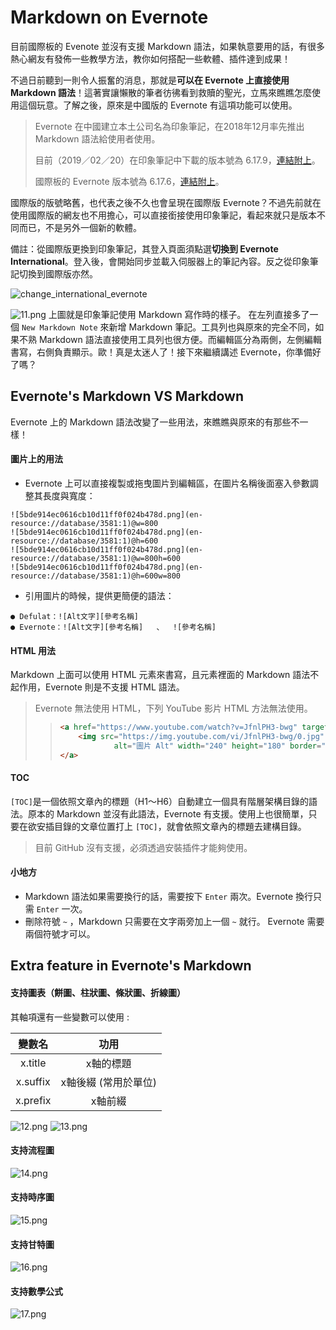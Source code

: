# Markdown on Evernote
目前國際板的 Evenote 並沒有支援 Markdown 語法，如果執意要用的話，有很多熱心網友有發佈一些教學方法，教你如何搭配一些軟體、插件達到成果！

不過日前聽到一則令人振奮的消息，那就是**可以在 Evernote 上直接使用 Markdown 語法**！這著實讓懶散的筆者彷彿看到救贖的聖光，立馬來瞧瞧怎麼使用這個玩意。了解之後，原來是中國版的 Evernote 有這項功能可以使用。

> Evernote 在中國建立本土公司名為印象筆記，在2018年12月率先推出 Markdown 語法給使用者使用。
>
> 目前（2019／02／20）在印象筆記中下載的版本號為 6.17.9，[連結附上](https://www.yinxiang.com/download/?offer=www_menu "印象筆記")。
>
> 國際板的 Evernote 版本號為 6.17.6，[連結附上](https://evernote.com/download "國際版 Evernote")。

國際版的版號略舊，也代表之後不久也會呈現在國際版 Evernote？不過先前就在使用國際版的網友也不用擔心，可以直接銜接使用印象筆記，看起來就只是版本不同而已，不是另外一個新的軟體。

備註：從國際版更換到印象筆記，其登入頁面須點選**切換到 Evernote International**。登入後，會開始同步並載入伺服器上的筆記內容。反之從印象筆記切換到國際版亦然。

![change_international_evernote](/5_Other/Markdown/Image/change_international_evernote.png "change_international_evernote")

![11.png](/5_Other/Markdown/Image/11.png "11.png")
上圖就是印象筆記使用 Markdown 寫作時的樣子。 在左列直接多了一個 `New Markdown Note` 來新增 Markdown 筆記。工具列也與原來的完全不同，如果不熟 Markdown 語法直接使用工具列也很方便。而編輯區分為兩側，左側編輯書寫，右側負責顯示。歐！真是太迷人了！接下來繼續講述 Evernote，你準備好了嗎？

## Evernote's Markdown VS Markdown
Evernote 上的 Markdown 語法改變了一些用法，來瞧瞧與原來的有那些不一樣！

#### 圖片上的用法
* Evernote 上可以直接複製或拖曳圖片到編輯區，在圖片名稱後面塞入參數調整其長度與寬度：
```
![5bde914ec0616cb10d11ff0f024b478d.png](en-resource://database/3581:1)@w=800
![5bde914ec0616cb10d11ff0f024b478d.png](en-resource://database/3581:1)@h=600
![5bde914ec0616cb10d11ff0f024b478d.png](en-resource://database/3581:1)@w=800h=600
![5bde914ec0616cb10d11ff0f024b478d.png](en-resource://database/3581:1)@h=600w=800
```
* 引用圖片的時候，提供更簡便的語法：
```
● Defulat：![Alt文字][參考名稱]
● Evernote：![Alt文字][參考名稱]   、  ![參考名稱]
```

#### HTML 用法
Markdown 上面可以使用 HTML 元素來書寫，且元素裡面的 Markdown 語法不起作用，Evernote 則是不支援 HTML 語法。

> Evernote 無法使用 HTML，下列 YouTube 影片 HTML 方法無法使用。
> > ```html
> > <a href="https://www.youtube.com/watch?v=JfnlPH3-bwg" target="_blank">
> >     <img src="https://img.youtube.com/vi/JfnlPH3-bwg/0.jpg"
> >             alt="圖片 Alt" width="240" height="180" border="10" />
> > </a>
> > ```

#### TOC
`[TOC]`是一個依照文章內的標題（H1～H6）自動建立一個具有階層架構目錄的語法。原本的 Markdown 並沒有此語法，Evernote 有支援。使用上也很簡單，只要在欲安插目錄的文章位置打上 `[TOC]`，就會依照文章內的標題去建構目錄。
> 目前 GitHub 沒有支援，必須透過安裝插件才能夠使用。

#### 小地方
* Markdown 語法如果需要換行的話，需要按下 `Enter` 兩次。Evernote 換行只需 `Enter` 一次。
* 刪除符號 `~` ，Markdown 只需要在文字兩旁加上一個 `~` 就行。 Evernote 需要兩個符號才可以。

## Extra feature in Evernote's Markdown
#### 支持圖表（餅圖、柱狀圖、條狀圖、折線圖）
其軸項還有一些變數可以使用 : 

變數名  | 功用
 :-:      | :-:
 x.title | x軸的標題
 x.suffix | x軸後綴 (常用於單位)
 x.prefix | x軸前綴 
 
![12.png](/5_Other/Markdown/Image/12.png "12.png")
![13.png](/5_Other/Markdown/Image/13.png "13.png")


#### 支持流程圖
![14.png](/5_Other/Markdown/Image/14.png "14.png")

#### 支持時序圖
![15.png](/5_Other/Markdown/Image/15.png "15.png")

#### 支持甘特圖
![16.png](/5_Other/Markdown/Image/16.png "16.png")

#### 支持數學公式
![17.png](/5_Other/Markdown/Image/17.png "17.png")


